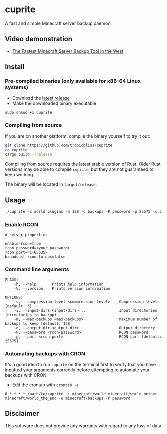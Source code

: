 # cuprite

A fast and simple Minecraft server backup daemon.

## Video demonstration

- [The Fastest Minecraft Server Backup Tool in the West](https://www.youtube.com/watch?v=vEb6JNC3Wvs)

## Install

### Pre-compiled binaries (only available for x86-64 Linux systems)

- Download the [latest release](https://github.com/tropicbliss/cuprite/releases/latest)
- Make the downloaded binary executable

```shell
sudo chmod +x cuprite
```

### Compiling from source

If you are on another platform, compile the binary yourself to try it out:

```sh
git clone https://github.com/tropicbliss/cuprite
cd cuprite
cargo build --release
```

Compiling from source requires the latest stable version of Rust. Older Rust versions may be able to compile `cuprite`, but they are not guaranteed to keep working.

The binary will be located in `target/release`.

## Usage

```shell
./cuprite -i world plugins -m 128 -o backups -P password -p 25575 -c 3
```

### Enable RCON

```
# server.properties

enable-rcon=true
rcon.password=<your password>
rcon.port=<1-65535>
broadcast-rcon-to-ops=false
```

### Command line arguments

```
FLAGS:
    -h, --help       Prints help information
    -V, --version    Prints version information

OPTIONS:
    -c, --compression-level <compression-level>    Compression level [default: 3]
    -i, --input-dirs <input-dirs>...               Input directories (directories to backup)
    -m, --max-backups <max-backups>                Maximum number of backups to keep [default: 128]
    -o, --output-dir <output-dir>                  Output directory
    -P, --password <rcon-password>                 RCON password
    -p, --port <rcon-port>                         RCON port [default: 25575]
```

### Automating backups with CRON

It's a good idea to run `cuprite` on the terminal first to verify that you have inputted your arguments correctly before attempting to automate your backups with CRON.

- Edit the crontab with `crontab -e`

```
0 * * * * /path/to/cuprite -i minecraft/world minecraft/world_nether minecraft/world_the_end -o minecraft/backups -P password
```

## Disclaimer

This software does not provide any warranty with regard to any loss of data.
